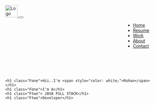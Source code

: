 <!DOCTYPE html>
<html lang="en">
<head>
    <meta charset="UTF-8">
    <meta name="viewport" content="width=device-width, initial-scale=1.0">
    <title>Document</title>
    <link href="https://cdn.jsdelivr.net/npm/bootstrap@5.3.2/dist/css/bootstrap.min.css" rel="stylesheet" integrity="sha384-T3c6CoIi6uLrA9TneNEoa7RxnatzjcDSCmG1MXxSR1GAsXEV/Dwwykc2MPK8M2HN" crossorigin="anonymous">
    <script src="https://cdn.jsdelivr.net/npm/@popperjs/core@2.11.8/dist/umd/popper.min.js" integrity="sha384-I7E8VVD/ismYTF4hNIPjVp/Zjvgyol6VFvRkX/vR+Vc4jQkC+hVqc2pM8ODewa9r" crossorigin="anonymous"></script>
<script src="https://cdn.jsdelivr.net/npm/bootstrap@5.3.2/dist/js/bootstrap.min.js" integrity="sha384-BBtl+eGJRgqQAUMxJ7pMwbEyER4l1g+O15P+16Ep7Q9Q+zqX6gSbd85u4mG4QzX+" crossorigin="anonymous"></script>
<style>

    body
    {
        background: black;
    }
    .Fone
    {
        background: -webkit-linear-gradient(90deg, rgb(108, 123, 200) 29%, rgb(180, 115, 184) 85%);
        -webkit-background-clip: text;
        -webkit-text-fill-color: transparent;
        font-size: 128px;
        padding-left: 78px;
    }
    .Ftwo
    {
        background: -webkit-linear-gradient(90deg, rgba(63,94,251,1) 3%, rgba(252,70,107,1) 96%);
        -webkit-background-clip: text;
        -webkit-text-fill-color: transparent;
        font-size: 128px;
        padding-left: 78px;
    }
</style>
</head>
<body>
    <nav class="navbar navbar-expand-lg navbar-dark">
    <div class="container">
        <a class="navbar-brand" href="#">
            <img src="C:\Users\LENOVO\Pictures\Screenshots\R.png" alt="Logo" height="30" style="width: 40px; height: 40px;">
        </a>
        <button class="navbar-toggler" type="button" data-bs-toggle="collapse" data-bs-target="#navbarNav"
                aria-controls="navbarNav" aria-expanded="false" aria-label="Toggle navigation">
            <span class="navbar-toggler-icon"></span>
        </button>
        <div class="collapse navbar-collapse" id="navbarNav" style="margin-left: 78%;
    ">
            <ul class="navbar-nav ml-auto">
                <li class="nav-item">
                    <a class="nav-link" href="#">Home</a>
                </li>
                <li class="nav-item">
                    <a class="nav-link" href="#">Resume</a>
                </li>
                <li class="nav-item">
                    <a class="nav-link" href="#">Work</a>
                </li>
                <li class="nav-item">
                    <a class="nav-link" href="#">About</a>
                </li>
                <li class="nav-item">
                    <a class="nav-link" href="#">Contact</a>
                </li>
            </ul>
        </div>
    </div>
</nav>


<div style="margin-top: 98px;">

    <h1 class="Fone">Hii..I'm <span style="color: white;">Rohan</span></h1>
    <h1 class="Fone">I'm A</h1>
    <h1 class="Ftwo"> JAVA FULL STACK</h1>
    <h1 class="Ftwo">Developer</h1>
</div>
</body>
</html>

